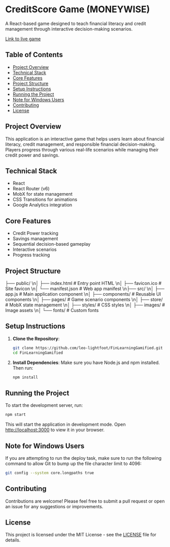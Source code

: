 # CreditScore Game (MONEYWISE)

A React-based game designed to teach financial literacy and credit management through interactive decision-making scenarios.

[Link to live game](https://moneywisedemo.netlify.app/)

## Table of Contents
- [Project Overview](#project-overview)
- [Technical Stack](#technical-stack)
- [Core Features](#core-features)
- [Project Structure](#project-structure)
- [Setup Instructions](#setup-instructions)
- [Running the Project](#running-the-project)
- [Note for Windows Users](#note-for-windows-users)
- [Contributing](#contributing)
- [License](#license)

## Project Overview

This application is an interactive game that helps users learn about financial literacy, credit management, and responsible financial decision-making. Players progress through various real-life scenarios while managing their credit power and savings.

## Technical Stack

- React
- React Router (v6)
- MobX for state management
- CSS Transitions for animations
- Google Analytics integration

## Core Features

- Credit Power tracking
- Savings management
- Sequential decision-based gameplay
- Interactive scenarios
- Progress tracking

## Project Structure


├── public/
\n│ ├── index.html # Entry point HTML
\n│ ├── favicon.ico # Site favicon
\n│ └── manifest.json # Web app manifest
\n├── src/
\n│ ├── app.js # Main application component
\n│ ├── components/ # Reusable UI components
\n│ ├── pages/ # Game scenario components
\n│ ├── store/ # MobX state management
\n│ ├── styles/ # CSS styles
\n│ ├── images/ # Image assets
\n│ └── fonts/ # Custom fonts

## Setup Instructions

1. **Clone the Repository**:
   ```bash
   git clone https://github.com/leo-lightfoot/FinLearningGamified.git
   cd FinLearningGamified
   ```

2. **Install Dependencies**:
   Make sure you have Node.js and npm installed. Then run:
   ```bash
   npm install
   ```

## Running the Project

To start the development server, run:
```bash
npm start
```
This will start the application in development mode. Open [http://localhost:3000](http://localhost:3000) to view it in your browser.

## Note for Windows Users

If you are attempting to run the deploy task, make sure to run the following command to allow Git to bump up the file character limit to 4096:
```bash
git config --system core.longpaths true
```

## Contributing

Contributions are welcome! Please feel free to submit a pull request or open an issue for any suggestions or improvements.

## License

This project is licensed under the MIT License - see the [LICENSE](LICENSE) file for details.

